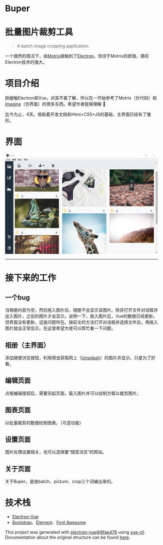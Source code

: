 # Buper

# 批量图片裁剪工具
> A batch image cropping application.

一个偶然的情况下，由[Motrix](https://motrix.app/)接触到了[Electron](https://electronjs.org/)，惊讶于Motrix的颜值，感叹Electron技术的强大。

# 项目介绍

刚接触Electron和Vue，对其不甚了解，所以在一开始参考了Motrix（抄代码）和[Imagine](https://github.com/meowtec/Imagine)（仿界面）的很多东西。希望作者能够理解 :pray:

迄今为止，4天。借助着开发文档和Html+CSS+JS的基础，主界面已经有了雏形。

# 界面

![界面预览](Buper-preview.jpg)

---

# 接下来的工作

## 一个bug

当相册内容为空，然后拖入图片后，相册不会显示该图片。除非打开文件对话框并加入图片，之前的图片才会显示。说明一下，拖入图片后，Vue的数据已经更新，但界面没有更新，这是问题所在。按前文的方法打开对话框并选择文件后，再拖入图片就会正常显示。在这里希望大佬可以帮忙看一下问题。

## 相册（主界面）

添加随便浏览按钮，利用爬虫获取网上（[Unsplash](https://unsplash.com/)）的图片并显示。只是为了好看。

## 编辑页面

点按编辑按钮<i class="fa fa-pencil-square-o" aria-hidden="true"></i>后，需要另起页面，载入图片并可以绘制方框以裁剪图片。

## 图表页面

以批量裁剪的数据绘制图表。（可选功能）

## 设置页面

图片处理设置相关，也可以选择要“随意浏览”的网站。

## 关于页面

关于Buper，是由batch、picture、crop三个词编出来的。

# 技术栈

+ [Electron-Vue](https://github.com/SimulatedGREG/electron-vue)
+ [Bootstrap](https://getbootstrap.com/)、[Element](http://element-cn.eleme.io/)、[Font Awesome](https://fontawesome.com/)

This project was generated with [electron-vue](https://github.com/SimulatedGREG/electron-vue)@[8fae476](https://github.com/SimulatedGREG/electron-vue/tree/8fae4763e9d225d3691b627e83b9e09b56f6c935) using [vue-cli](https://github.com/vuejs/vue-cli). Documentation about the original structure can be found [here](https://simulatedgreg.gitbooks.io/electron-vue/content/index.html).
